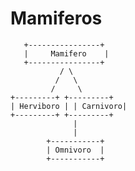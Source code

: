 # Mamiferos
       +----------------+
       |     Mamifero    |
       +----------------+
               / \
              /   \
             /     \
    +---------+ +---------+
    | Herviboro | | Carnivoro|
    +---------+ +---------+
                  |
                  |
            +-----------+
            | Omnivoro  |
            +-----------+
